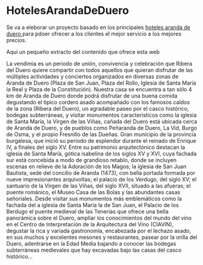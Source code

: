 # HotelesArandaDeDuero
Se va a eleborar un proyecto basado en los principales <a rel="author" href="https://hotelesarandadeduero.es"> hoteles aranda de duero </a> para pdoer ofrecer a los clientes el mejor servicio a los mejores precios.

Aqui un pequeño extracto del contenido que ofrece esta web

La vendimia es un periodo de unión, convivencia y celebración que Ribera del Duero quiere compartir con todos aquellos que quieran disfrutar de las múltiples actividades y conciertos organizados en diversas zonas de Aranda de Duero (Plaza de San Juan, Plaza del Rollo, Iglesia de Santa María la Real y Plaza de la Constitución). Nuestra casa se encuentra a tan sólo 4 km de Aranda de Duero donde podrá disfrutar de una buena comida degustando el tipico cordero asado acompañado con los famosos caldos de la zona (Ribera del Duero), un agradable paseo por el casco histórico, bodegas subterráneas, y visitar monumentos característicos como la iglesia de Santa María, la Virgen de las Viñas, cañada del Duero está ubicada cerca de Aranda de Duero, y de pueblos como Peñaranda de Duero, La Vid, Burgo de Osma, y el propio Fresnillo de las Dueñas. Gran municipio de la provincia burgalesa, que inició su periodo de esplendor durante el reinado de Enrique IV, a finales del siglo XV. Entre su patrimonio arquitectónico destacan la iglesia de Santa María, gótica isabelina de los siglos XV y XVI, cuya fachada sur está concebida a modo de grandioso retablo, donde se incluyen escenas en relieve de la Adoración de los Magos; la iglesia de San Juan Bautista, sede del concilio de Aranda (1473), con bella portada formada por nueve impresionantes arquivoltas; el palacio de los Verdugo, del siglo XV; el santuario de la Virgen de las Viñas, del siglo XVII, situado a las afueras; el puente románico, el Museo Casa de las Bolas y las abundantes casas señoriales. Desde visitar sus monumentos más emblemáticos como la fachada del a iglesia de Santa María la de San Juan, el Palacio de los Berdugo el puente medieval de las Tenerías que ofrece una bella panorámica sobre el Duero, ampliar los conocimientos del mundo del vino en el Centro de Interpretación de la Arquitectura del Vino (CIAVIN), degustar la rica y variada gastronomía, encabezada por el lechazo asado, en sus muchos y excelentes mesones y restaurantes, pasear por la orilla del Duero, adentrarse en la Edad Media bajando a conocer las bodegas subterráneas medievales que hay excavadas bajo las casas del casco histórico...


